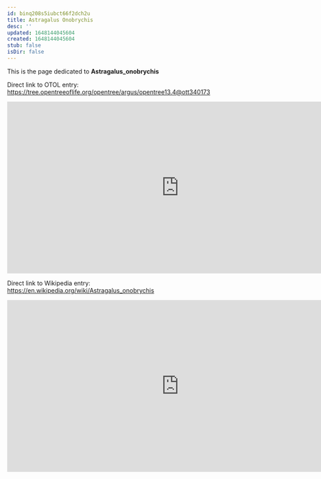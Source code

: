 ```yaml
---
id: binq208s5iubct66f2dch2u
title: Astragalus Onobrychis
desc: ''
updated: 1648144045604
created: 1648144045604
stub: false
isDir: false
---
```

This is the page dedicated to **Astragalus_onobrychis**


Direct link to OTOL entry: https://tree.opentreeoflife.org/opentree/argus/opentree13.4@ott340173



<html>
    <body>
    <iframe src="https://tree.opentreeoflife.org/opentree/argus/opentree13.4@ott340173"
    width="800" height="400" frameborder="0" allowfullscreen> </iframe>
    </body>
</html>
    


Direct link to Wikipedia entry: https://en.wikipedia.org/wiki/Astragalus_onobrychis



<html>
    <body>
    <iframe src="https://en.wikipedia.org/wiki/Astragalus_onobrychis"
    width="800" height="400" frameborder="0" allowfullscreen> </iframe>
    </body>
</html>
    
